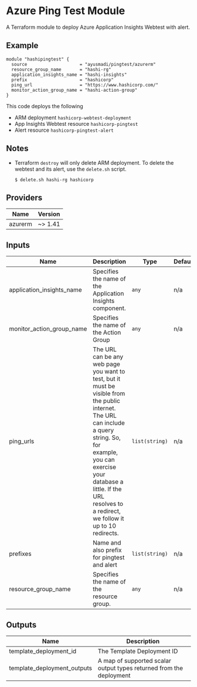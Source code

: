 # Azure Ping Test Module
A Terraform module to deploy Azure Application Insights Webtest with alert.

## Example
```
module "hashipingtest" {
  source                    = "ayusmadi/pingtest/azurerm"
  resource_group_name       = "hashi-rg"
  application_insights_name = "hashi-insights"
  prefix                    = "hashicorp"
  ping_url                  = "https://www.hashicorp.com/"
  monitor_action_group_name = "hashi-action-group"
}
```
This code deploys the following
* ARM deployment `hashicorp-webtest-deployment`
* App Insights Webtest resource `hashicorp-pingtest`
* Alert resource `hashicorp-pingtest-alert`

## Notes

* Terraform `destroy` will only delete ARM deployment. To delete the webtest and its alert, use the `delete.sh` script.

  ```
  $ delete.sh hashi-rg hashicorp
  ```

## Providers

| Name | Version |
|------|---------|
| azurerm | ~> 1.41 |

## Inputs

| Name | Description | Type | Default | Required |
|------|-------------|------|---------|:-----:|
| application\_insights\_name | Specifies the name of the Application Insights component. | `any` | n/a | yes |
| monitor\_action\_group\_name | Specifies the name of the Action Group | `any` | n/a | yes |
| ping\_urls | The URL can be any web page you want to test, but it must be visible from the public internet. The URL can include a query string. So, for example, you can exercise your database a little. If the URL resolves to a redirect, we follow it up to 10 redirects. | `list(string)` | n/a | yes |
| prefixes | Name and also prefix for pingtest and alert | `list(string)` | n/a | yes |
| resource\_group\_name | Specifies the name of the resource group. | `any` | n/a | yes |

## Outputs

| Name | Description |
|------|-------------|
| template\_deployment\_id | The Template Deployment ID |
| template\_deployment\_outputs | A map of supported scalar output types returned from the deployment |
